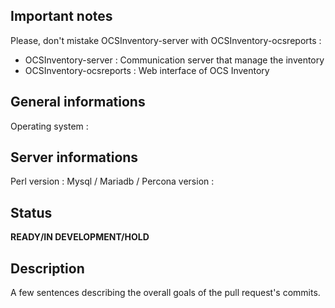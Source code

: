 ## Important notes
Please, don't mistake OCSInventory-server with OCSInventory-ocsreports :
* OCSInventory-server : Communication server that manage the inventory
* OCSInventory-ocsreports : Web interface of OCS Inventory

## General informations
Operating system :

## Server informations
Perl version :
Mysql / Mariadb / Percona version :  

## Status
**READY/IN DEVELOPMENT/HOLD**

## Description
A few sentences describing the overall goals of the pull request's commits.
